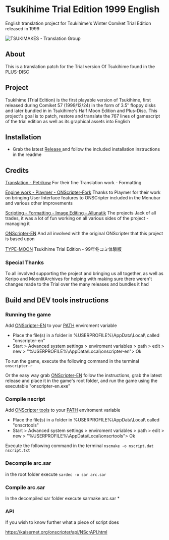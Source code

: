 # Tsukihime Trial Edition 1999 English
English translation project for Tsukihime's Winter Comiket Trial Edition released in 1999

![TSUKIMAKES - Translation Group](https://i.imgur.com/gHc6BWi.jpg)

## About
This is a translation patch for the Trial version Of Tsukihime found in the PLUS-DISC

## Project
Tsukihime (Trial Edition) is the first playable version of Tsukihime, first released during Comiket 57 (1999/12/24) in the form of 3.5″ floppy disks and later bundled in in Tsukihime's Half Moon Edition and Plus-Disc.
This project's goal is to patch, restore and translate the 767 lines of gamescript of the trial edition as well as its graphical assets into English

## Installation
- Grab the latest [Release ](https://github.com/Allunatik/Tsukihime-Trial-Edition-1999-EN-TL/releases) and follow the included installation instructions in the readme

## Credits

[Translation - Petrikow](https://github.com/Petrikow)
For their fine Translation work - Formatting

[Engine work - Playmer - ONScripter-Fork](https://github.com/playmer/ONScripter-EN-Official)
Thanks to Playmer for their work on bringing User Interface features to ONSCripter included in the Menubar and various other improvements

[Scripting - Formatting - Image Editing - Allunatik](https://github.com/Allunatik)
The projects Jack of all trades, it was a lot of fun working on all various sides of the project - managing it

[ONScripter-EN](https://github.com/Galladite27/ONScripter-EN)
And all involved with the original ONScripter that this project is based upon

[TYPE-MOON](http://www.typemoon.org/works/taiken.html)
Tsukihime Trial Edition - 99年冬コミ体験版

### Special Thanks
To all involved supporting the project and bringing us all together, as well as Keripo and MoonlitArchives for helping with making sure there weren't changes made to the Trial over the many releases and bundles it had

## Build and DEV tools instructions

### Running the game

Add [ONScripter-EN](https://github.com/Galladite27/ONScripter-EN) to your [PATH](https://learn.microsoft.com/en-us/previous-versions/office/developer/sharepoint-2010/ee537574(v=office.14)) enviroment variable
- Place the file(s) in a folder in %USERPROFILE%\AppData\Local\ called "onscripter-en"
- Start > Advanced system settings > enviroment variables > path > edit > new > "%USERPROFILE%\AppData\Local\onscripter-en"> Ok

To run the game, execute the following command in the terminal
```onscripter-r```


Or the easy way grab [ONScripter-EN](https://github.com/Galladite27/ONScripter-EN) follow the instructions, grab the latest release and place it in the game's root folder, and run the game using the executable "onscripter-en.exe"


### Compile nscript

Add [ONScripter tools](https://kaisernet.org/onscripter/) to your [PATH](https://learn.microsoft.com/en-us/previous-versions/office/developer/sharepoint-2010/ee537574(v=office.14)) enviroment variable
- Place the file(s) in a folder in %USERPROFILE%\AppData\Local\ called "onscrtools"
- Start > Advanced system settings > enviroment variables > path > edit > new > "%USERPROFILE%\AppData\Local\onscrtools"> Ok

Execute the following command in the terminal
```nscmake -o nscript.dat nscript.txt```


### Decompile arc.sar
in the root folder execute
```sardec -o sar arc.sar```


### Compile arc.sar
In the decompiled sar folder execute
sarmake arc.sar *


### API
If you wish to know further what a piece of script does

https://kaisernet.org/onscripter/api/NScrAPI.html
